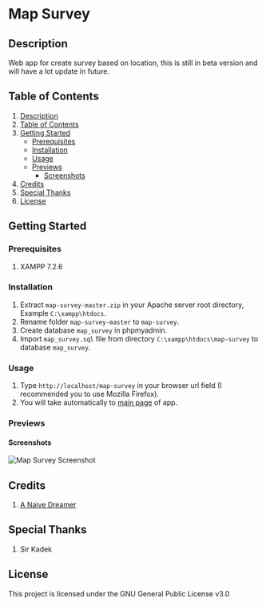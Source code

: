 # Map Survey

## Description

Web app for create survey based on location, this is still in beta version and will have a lot update in future.

## Table of Contents

1. [Description](#description)
2. [Table of Contents](#table-of-contents)
3. [Getting Started](#getting-started)
   - [Prerequisites](#prerequisites)
   - [Installation](#installation)
   - [Usage](#usage)
   - [Previews](#previews)
     - [Screenshots](#screenshots)
4. [Credits](#credits)
5. [Special Thanks](#special-thanks)
6. [License](#license)

## Getting Started

### Prerequisites

1. XAMPP 7.2.6

### Installation

1. Extract ```map-survey-master.zip``` in your Apache server root directory, Example ```C:\xampp\htdocs```.
2. Rename folder ```map-survey-master``` to ```map-survey```.
3. Create database ```map_survey``` in phpmyadmin.
4. Import ```map_survey.sql``` file from directory ```C:\xampp\htdocs\map-survey``` to database ```map_survey```.

### Usage

1. Type ```http://localhost/map-survey``` in your browser url field (I recommended you to use Mozilla Firefox).
2. You will take automatically to [main page](http://localhost/map-survey) of app.

### Previews

#### Screenshots

![Map Survey Screenshot](https://i1.wp.com/justanaivedreamer.files.wordpress.com/2018/07/screenshot_2018-07-26-map-survey-app.png?ssl=1&w=450)

## Credits

1. [A Naive Dreamer](https://github.com/A-Naive-Dreamer)

## Special Thanks

1. Sir Kadek

## License

This project is licensed under the GNU General Public License v3.0
